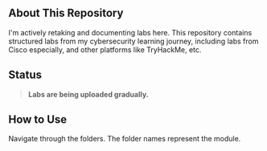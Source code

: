 ## About This Repository
I'm actively retaking and documenting labs here. This repository contains structured labs from my cybersecurity learning journey, including labs from Cisco especially, and other platforms like TryHackMe, etc.

## Status
> **Labs are being uploaded gradually.**

## How to Use
Navigate through the folders. The folder names represent the module. 



